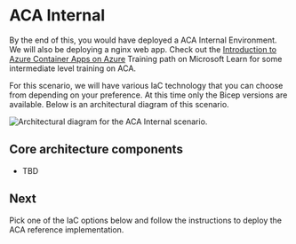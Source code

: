 # ACA Internal

By the end of this, you would have deployed a ACA Internal Environment. We will also be deploying a nginx web app. Check out the [Introduction to Azure Container Apps on Azure](https://learn.microsoft.com/en-us/azure/container-apps/) Training path on Microsoft Learn  for some intermediate level training on ACA.

For this scenario, we will have various IaC technology that you can choose from depending on your preference. At this time only the Bicep versions are available. Below is an architectural diagram of this scenario.

![Architectural diagram for the ACA Internal scenario.](./media/acaInternal/aca-internal.png)

## Core architecture components
*  TBD

## Next
Pick one of the IaC options below and follow the instructions to deploy the ACA reference implementation.
